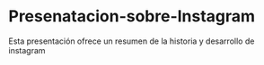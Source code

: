 # Presenatacion-sobre-Instagram
Esta presentación ofrece un resumen de la historia y desarrollo de instagram
